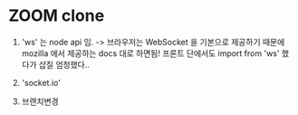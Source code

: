 # ZOOM clone

1. 'ws' 는 node api 임.
   -> 브라우저는 WebSocket 을 기본으로 제공하기 때문에 mozilla 에서 제공하는 docs 대로 하면됨!
   프론트 단에서도 import from 'ws' 했다가 삽질 엄청했다..

2. 'socket.io'
3. 브랜치변경
